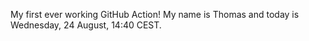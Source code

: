 My first ever working GitHub Action!
My name is Thomas and today is Wednesday, 24 August, 14:40 CEST. 
